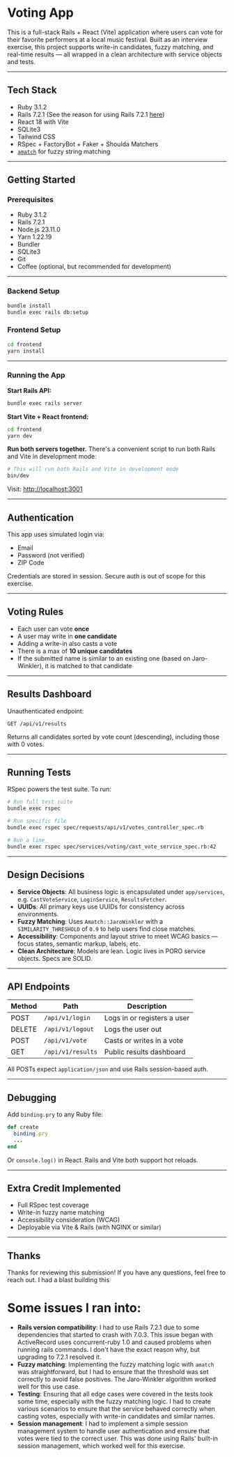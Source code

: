 # Voting App

This is a full-stack Rails + React (Vite) application where users can vote for their favorite performers at a local music festival. Built as an interview exercise, this project supports write-in candidates, fuzzy matching, and real-time results — all wrapped in a clean architecture with service objects and tests.

---

## Tech Stack

- Ruby 3.1.2
- Rails 7.2.1 (See the reason for using Rails 7.2.1 [here](#some-issues-i-ran-into))
- React 18 with Vite
- SQLite3
- Tailwind CSS
- RSpec + FactoryBot + Faker + Shoulda Matchers
- [`amatch`](https://github.com/flori/amatch) for fuzzy string matching

---

## Getting Started

### Prerequisites

- Ruby 3.1.2
- Rails 7.2.1
- Node.js 23.11.0
- Yarn 1.22.19
- Bundler
- SQLite3
- Git
- Coffee (optional, but recommended for development)

---

### Backend Setup

```bash
bundle install
bundle exec rails db:setup
```

### Frontend Setup

```bash
cd frontend
yarn install
```

---

### Running the App

**Start Rails API:**

```bash
bundle exec rails server
```

**Start Vite + React frontend:**

```bash
cd frontend
yarn dev
```

**Run both servers together.**
There's a convenient script to run both Rails and Vite in development mode:

```bash
# This will run both Rails and Vite in development mode
bin/dev
```

Visit: [http://localhost:3001](http://localhost:3001)

---

## Authentication

This app uses simulated login via:

- Email
- Password (not verified)
- ZIP Code

Credentials are stored in session. Secure auth is out of scope for this exercise.

---

## Voting Rules

- Each user can vote **once**
- A user may write in **one candidate**
- Adding a write-in also casts a vote
- There is a max of **10 unique candidates**
- If the submitted name is similar to an existing one (based on Jaro-Winkler), it is matched to that candidate

---

## Results Dashboard

Unauthenticated endpoint:

```
GET /api/v1/results
```

Returns all candidates sorted by vote count (descending), including those with 0 votes.

---

## Running Tests

RSpec powers the test suite. To run:

```bash
# Run full test suite
bundle exec rspec

# Run specific file
bundle exec rspec spec/requests/api/v1/votes_controller_spec.rb

# Run a line
bundle exec rspec spec/services/voting/cast_vote_service_spec.rb:42
```

---

## Design Decisions

- **Service Objects**: All business logic is encapsulated under `app/services`, e.g. `CastVoteService`, `LoginService`, `ResultsFetcher`.
- **UUIDs**: All primary keys use UUIDs for consistency across environments.
- **Fuzzy Matching**: Uses `Amatch::JaroWinkler` with a `SIMILARITY_THRESHOLD` of `0.9` to help users find close matches.
- **Accessibility**: Components and layout strive to meet WCAG basics — focus states, semantic markup, labels, etc.
- **Clean Architecture**: Models are lean. Logic lives in PORO service objects. Specs are SOLID.

---

## API Endpoints

| Method | Path              | Description                 |
| ------ | ----------------- | --------------------------- |
| POST   | `/api/v1/login`   | Logs in or registers a user |
| DELETE | `/api/v1/logout`  | Logs the user out           |
| POST   | `/api/v1/vote`    | Casts or writes in a vote   |
| GET    | `/api/v1/results` | Public results dashboard    |

All POSTs expect `application/json` and use Rails session-based auth.

---

## Debugging

Add `binding.pry` to any Ruby file:

```ruby
def create
  binding.pry
  ...
end
```

Or `console.log()` in React. Rails and Vite both support hot reloads.

---

## Extra Credit Implemented

- Full RSpec test coverage
- Write-in fuzzy name matching
- Accessibility consideration (WCAG)
- Deployable via Vite & Rails (with NGINX or similar)

---

## Thanks

Thanks for reviewing this submission! If you have any questions, feel free to reach out. I had a blast building this

# Some issues I ran into:

- **Rails version compatibility**: I had to use Rails 7.2.1 due to some dependencies that started to crash with 7.0.3. This issue began with ActiveRecord uses concurrent-ruby 1.0 and caused problems when running rails commands. I don't have the exact reason why, but upgrading to 7.2.1 resolved it.
- **Fuzzy matching**: Implementing the fuzzy matching logic with `amatch` was straightforward, but I had to ensure that the threshold was set correctly to avoid false positives. The Jaro-Winkler algorithm worked well for this use case.
- **Testing**: Ensuring that all edge cases were covered in the tests took some time, especially with the fuzzy matching logic. I had to create various scenarios to ensure that the service behaved correctly when casting votes, especially with write-in candidates and similar names.
- **Session management**: I had to implement a simple session management system to handle user authentication and ensure that votes were tied to the correct user. This was done using Rails' built-in session management, which worked well for this exercise.
